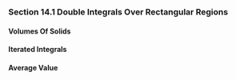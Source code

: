 ### Section 14.1 Double Integrals Over Rectangular Regions

#### Volumes Of Solids

#### Iterated Integrals

#### Average Value
